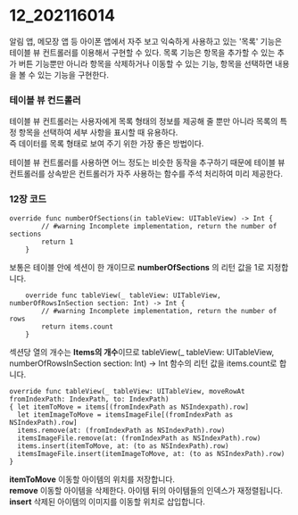 # 12_202116014

알림 앱, 메모장 앱 등 아이폰 앱에서 자주 보고 익숙하게 사용하고 있는 '목록' 기능은 테이블 뷰 컨트롤러를 이용해서 구현할 수 있다.
목록 기능은 항목을 추가할 수 있는 추가 버튼 기능뿐만 아니라 항목을 삭제하거나 이동할 수 있는 기능, 항목을 선택하면 내용을 볼 수 있는 기능을 구현한다.

### 테이블 뷰 컨드롤러

테이블 뷰 컨트롤러는 사용자에게 목록 형태의 정보를 제공해 줄 뿐만 아니라 목록의 특정 항목을 선택하여 세부 사항을 표시할 때 유용하다.   
즉 데이터를 목록 형태로 보여 주기 위한 가장 좋은 방법이다.  

테이블 뷰 컨트롤러를 사용하면 어느 정도는 비슷한 동작을 추구하기 때문에 테이블 뷰 컨트롤러를 상속받은 컨트롤러가 자주 사용하는 함수를 주석 처리하여 미리 제공한다.


### 12장 코드


```
override func numberOfSections(in tableView: UITableView) -> Int {
        // #warning Incomplete implementation, return the number of sections
        return 1
    }
```
보통은 테이블 안에 섹션이 한 개이므로 **numberOfSections** 의 리턴 값을 1로 지정합니다.

```
    override func tableView(_ tableView: UITableView, numberOfRowsInSection section: Int) -> Int {
        // #warning Incomplete implementation, return the number of rows
        return items.count
    }
```
섹션당 열의 개수는 **Items의 개수**이므로 tableView(_ tableView: UITableView, numberOfRowsInSection section: Int)
-> Int 함수의 리턴 값을 items.count로 합니다.

```
override func tableView(_ tableView: UITableView, moveRowAt fromIndexPath: IndexPath, to: IndexPath)
{ let itemToMove = items[(fromIndexPath as NSIndexpath).row]
  let itemImageToMove = itemsImageFile[(fromIndexPath as NSIndexPath).row]
  items.remove(at: (fromIndexPath as NSIndexPath).row)
  itemsImageFile.remove(at: (fromIndexPath as NSIndexPath).row)
  items.insert(itemToMove, at: (to as NSIndexPath).row)
  itemsImageFile.insert(itemImageToMove, at: (to as NSIndexPath).row) }
```

**itemToMove** 이동할 아이템의 위치를 저장합니다.   
**remove** 이동할 아이템을 삭제한다. 아이템 뒤의 아이템들의 인덱스가 재정렬됩니다.   
**insert** 삭제된 아이템의 이미지를 이동할 위치로 삽입합니다.   


